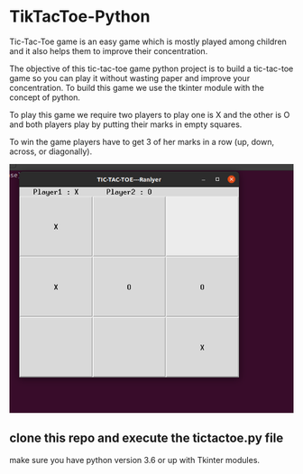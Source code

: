 # TikTacToe-Python

Tic-Tac-Toe game is an easy game which is mostly played among children and it also helps them to improve their concentration.

The objective of this tic-tac-toe game python project is to build a tic-tac-toe game so you can play it without wasting paper and improve your concentration. To build this game we use the tkinter module with the concept of python.

To play this game we require two players to play one is X and the other is O and both players play by putting their marks in empty squares.

To win the game players have to get 3 of her marks in a row (up, down, across, or diagonally).

![snapshot of the game](snapshot.png)

## clone this repo and execute the tictactoe.py file

make sure you have python version 3.6 or up with Tkinter modules. 
